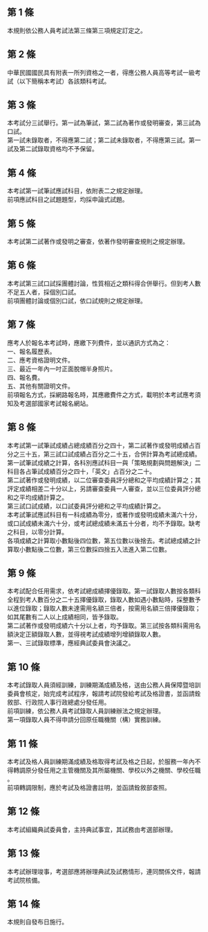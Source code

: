 第 1 條
-------
本規則依公務人員考試法第三條第三項規定訂定之。

第 2 條
-------
中華民國國民具有附表一所列資格之一者，得應公務人員高等考試一級考  
試（以下簡稱本考試）各該類科考試。

第 3 條
-------
本考試分三試舉行。第一試為筆試，第二試為著作或發明審查，第三試為  
口試。  
第一試未錄取者，不得應第二試；第二試未錄取者，不得應第三試。第一  
試及第二試錄取資格均不予保留。

第 4 條
-------
本考試第一試筆試應試科目，依附表二之規定辦理。  
前項應試科目之試題題型，均採申論式試題。

第 5 條
-------
本考試第二試著作或發明之審查，依著作發明審查規則之規定辦理。

第 6 條
-------
本考試第三試口試採團體討論，性質相近之類科得合併舉行。但到考人數  
不足五人者，採個別口試。  
前項團體討論或個別口試，依口試規則之規定辦理。

第 7 條
-------
應考人於報名本考試時，應繳下列費件，並以通訊方式為之：  
一、報名履歷表。  
二、應考資格證明文件。  
三、最近一年內一吋正面脫帽半身照片。  
四、報名費。  
五、其他有關證明文件。  
前項報名方式，採網路報名時，其應繳費件之方式，載明於本考試應考須  
知及考選部國家考試報名網站。

第 8 條
-------
本考試第一試筆試成績占總成績百分之四十，第二試著作或發明成績占百  
分之三十五，第三試口試成績占百分之二十五，合併計算為考試總成績。  
第一試筆試成績之計算，各科別應試科目一與「策略規劃與問題解決」二  
科目各占筆試成績百分之四十，「英文」占百分之二十。  
第二試著作或發明成績，以二位審查委員評分總和之平均成績計算之；其  
評定成績相差二十分以上，另請審查委員一人審查，並以三位委員評分總  
和之平均成績計算之。  
第三試口試成績，以口試委員評分總和之平均成績計算之。  
本考試筆試應試科目有一科成績為零分，或著作或發明成績未滿六十分，  
或口試成績未滿六十分，或考試總成績未滿五十分者，均不予錄取。缺考  
之科目，以零分計算。  
各項成績之計算取小數點後四位數，第五位數以後捨去。考試總成績之計  
算取小數點後二位數，第三位數採四捨五入法進入第二位數。

第 9 條
-------
本考試配合任用需求，依考試總成績擇優錄取。第一試錄取人數按各類科  
全程到考人數百分之二十五擇優錄取，錄取人數如遇小數點時，採整數予  
以進位錄取；錄取人數未達需用名額三倍者，按需用名額三倍擇優錄取；  
如其尾數有二人以上成績相同，皆予錄取。  
第二試著作或發明成績六十分以上者，均予錄取。第三試按各類科需用名  
額決定正額錄取人數，並得視考試成績增列增額錄取人數。  
第一、三試錄取標準，應經典試委員會決議之。

第 10 條
--------
本考試錄取人員須經訓練，訓練期滿成績及格，送由公務人員保障暨培訓  
委員會核定，始完成考試程序，報請考試院發給考試及格證書，並函請銓  
敘部、行政院人事行政總處分發任用。  
前項訓練，依公務人員考試錄取人員訓練辦法之規定辦理。  
第一項錄取人員不得申請分回原任職機關（構）實務訓練。

第 11 條
--------
本考試及格人員訓練期滿成績及格取得考試及格之日起，於服務一年內不  
得轉調原分發任用之主管機關及其所屬機關、學校以外之機關、學校任職  
。  
前項轉調限制，應於考試及格證書註明，並函請銓敘部查照。

第 12 條
--------
本考試組織典試委員會，主持典試事宜，其試務由考選部辦理。

第 13 條
--------
本考試辦理竣事，考選部應將辦理典試及試務情形，連同關係文件，報請  
考試院核備。

第 14 條
--------
本規則自發布日施行。

